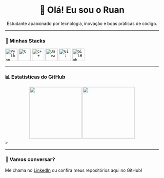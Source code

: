 <h1 align="center">👋 Olá! Eu sou o Ruan</h1>

<p align="center">
  Estudante apaixonado por tecnologia, inovação e boas práticas de código.
</p>

---

### 🚀 Minhas Stacks
<code><img width="40px" src="https://cdn.jsdelivr.net/gh/devicons/devicon/icons/python/python-original.svg" title="Python"/></code>
<code><img width="40px" src="https://cdn.jsdelivr.net/gh/devicons/devicon@latest/icons/c/c-original.svg" title="C"/></code>
<code><img width="40px" src="https://cdn.jsdelivr.net/gh/devicons/devicon@latest/icons/cplusplus/cplusplus-original.svg" title="C++"/></code>
<code><img width="40px" src="https://cdn.jsdelivr.net/gh/devicons/devicon@latest/icons/java/java-original.svg" title="Java"/></code>
<code><img width="40px" src="https://cdn.jsdelivr.net/gh/devicons/devicon/icons/git/git-original.svg" title="Git"/></code>
<code><img width="40px" src="https://cdn.jsdelivr.net/gh/devicons/devicon/icons/github/github-original.svg" title="GitHub"/></code>

---

### 📊 Estatísticas do GitHub

<div align="center">
  <img height="170em" src="https://github-readme-stats.vercel.app/api?username=ruanflau&show_icons=true&theme=dark&count_private=true" />
  <img height="170em" src="https://github-readme-stats.vercel.app/api/top-langs/?username=ruanflau&layout=compact&langs_count=7&theme=dark"/>
</div>
>

---

### 💬 Vamos conversar?

Me chama no [LinkedIn](https://br.linkedin.com/in/ruanflau) ou confira meus repositórios aqui no GitHub!
